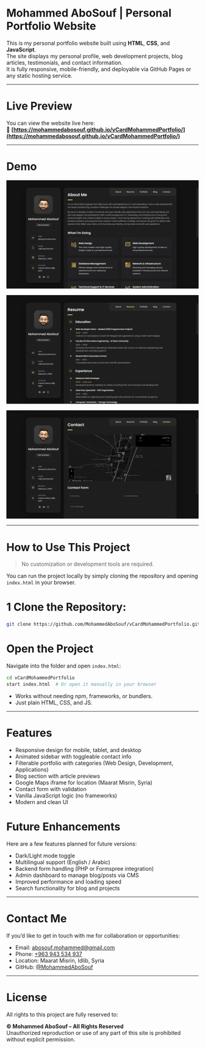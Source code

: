 
# Mohammed AboSouf | Personal Portfolio Website

This is my personal portfolio website built using **HTML**, **CSS**, and **JavaScript**.  
The site displays my personal profile, web development projects, blog articles, testimonials, and contact information.  
It is fully responsive, mobile-friendly, and deployable via GitHub Pages or any static hosting service.

---

# Live Preview

You can view the website live here:  
🔗 **[https://mohammedabosouf.github.io/vCardMohammedPortfolio/](https://mohammedabosouf.github.io/vCardMohammedPortfolio/)**

---

# Demo

![ vCard Aboutme ](/Aboutme.png)

![ vCard Resume ](/Resume.png)

![ vCard Contact ](/Contact.png)

---


# How to Use This Project

> No customization or development tools are required.

You can run the project locally by simply cloning the repository and opening `index.html` in your browser.

# 1 Clone the Repository:

```bash
git clone https://github.com/MohammedAboSouf/vCardMohammedPortfolio.git
```

# Open the Project

Navigate into the folder and open `index.html`:

```bash
cd vCardMohammedPortfolio
start index.html  # Or open it manually in your browser
```

- Works without needing npm, frameworks, or bundlers.  
- Just plain HTML, CSS, and JS.

---

# Features

-  Responsive design for mobile, tablet, and desktop
-  Animated sidebar with toggleable contact info
-  Filterable portfolio with categories (Web Design, Development, Applications)
-  Blog section with article previews
-  Google Maps iframe for location (Maarat Misrin, Syria)
-  Contact form with validation
-  Vanilla JavaScript logic (no frameworks)
-  Modern and clean UI

# Future Enhancements

Here are a few features planned for future versions:

-  Dark/Light mode toggle  
-  Multilingual support (English / Arabic)  
-  Backend form handling (PHP or Formspree integration)  
-  Admin dashboard to manage blog/posts via CMS  
-  Improved performance and loading speed  
-  Search functionality for blog and projects

---


# Contact Me 

If you’d like to get in touch with me for collaboration or opportunities:

-  Email: [abosouf.mohammed@gmail.com](mailto:abosouf.mohammed@gmail.com)  
-  Phone: [+963 943 534 937](tel:+963943534937)  
-  Location: Maarat Misrin, Idlib, Syria  
-  GitHub: [@MohammedAboSouf](https://github.com/MohammedAboSouf)

---

# License

All rights to this project are fully reserved to:

**© Mohammed AboSouf – All Rights Reserved**  
Unauthorized reproduction or use of any part of this site is prohibited without explicit permission.



